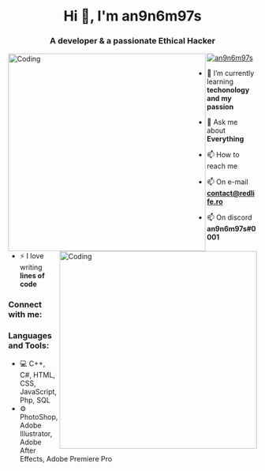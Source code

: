 <h1 align="center">Hi 👋, I'm an9n6m97s</h1>
<h3 align="center">A developer & a passionate Ethical Hacker</h3>

<img align="left" alt="Coding" width="400" src="https://redlife.ro/images/Ethical_Hacker.gif">
<img align="right" alt="Coding" width="400" src="https://redlife.ro/images/Ethical_Hacker2.gif">

<p align="left"> <a href="https://github.com/ryo-ma/github-profile-trophy"><img src="https://github-profile-trophy.vercel.app/?username=an9n6m97s" alt="an9n6m97s" /></a> </p>

- 🌱 I’m currently learning **techonology and my passion**

- 💬 Ask me about **Everything**

- 📫 How to reach me
- 📫 On e-mail **contact@redlife.ro**
- 📫 On discord **an9n6m97s#0001**

- ⚡ I love writing **lines of code**


<h3 align="left">Connect with me:</h3>
<p align="left">
</p>

<h3 align="left">Languages and Tools:</h3>

- 💻 C++, C#, HTML, CSS, JavaScript, Php, SQL
- ⚙ PhotoShop, Adobe Illustrator, Adobe After Effects, Adobe Premiere Pro

